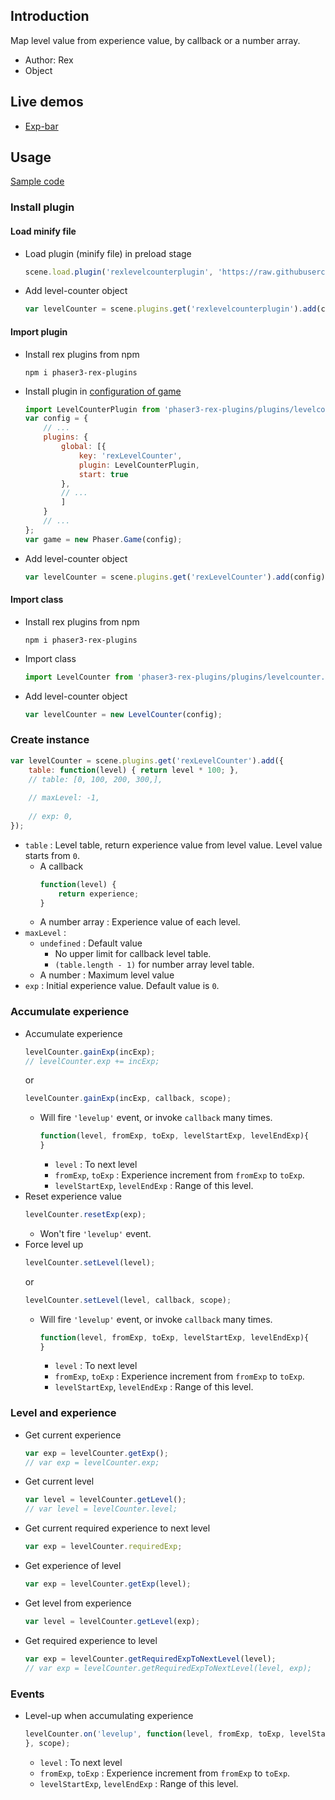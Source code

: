 ## Introduction

Map level value from experience value, by callback or a number array.

- Author: Rex
- Object

## Live demos

- [Exp-bar](https://codepen.io/rexrainbow/pen/jOXomJK)

## Usage

[Sample code](https://github.com/rexrainbow/phaser3-rex-notes/tree/master/examples/levelcounter)

### Install plugin

#### Load minify file

- Load plugin (minify file) in preload stage
    ```javascript
    scene.load.plugin('rexlevelcounterplugin', 'https://raw.githubusercontent.com/rexrainbow/phaser3-rex-notes/master/dist/rexlevelcounterplugin.min.js', true);
    ```
- Add level-counter object
    ```javascript
    var levelCounter = scene.plugins.get('rexlevelcounterplugin').add(config);
    ```

#### Import plugin

- Install rex plugins from npm
    ```
    npm i phaser3-rex-plugins
    ```
- Install plugin in [configuration of game](game.md#configuration)
    ```javascript
    import LevelCounterPlugin from 'phaser3-rex-plugins/plugins/levelcounter-plugin.js';
    var config = {
        // ...
        plugins: {
            global: [{
                key: 'rexLevelCounter',
                plugin: LevelCounterPlugin,
                start: true
            },
            // ...
            ]
        }
        // ...
    };
    var game = new Phaser.Game(config);
    ```
- Add level-counter object
    ```javascript
    var levelCounter = scene.plugins.get('rexLevelCounter').add(config);
    ```

#### Import class

- Install rex plugins from npm
    ```
    npm i phaser3-rex-plugins
    ```
- Import class
    ```javascript
    import LevelCounter from 'phaser3-rex-plugins/plugins/levelcounter.js';
    ```
- Add level-counter object
    ```javascript
    var levelCounter = new LevelCounter(config);
    ```

### Create instance

```javascript
var levelCounter = scene.plugins.get('rexLevelCounter').add({
    table: function(level) { return level * 100; },
    // table: [0, 100, 200, 300,],
    
    // maxLevel: -1,
    
    // exp: 0,
});
```

- `table` : Level table, return experience value from level value. Level value starts from `0`.
    - A callback
        ```javascript
        function(level) {
            return experience;
        }
        ```
    - A number array : Experience value of each level.
- `maxLevel` :
    - `undefined` : Default value
        - No upper limit for callback level table.
        - `(table.length - 1)` for number array level table.
    - A number : Maximum level value
- `exp` : Initial experience value. Default value is `0`.

### Accumulate experience

- Accumulate experience
    ```javascript
    levelCounter.gainExp(incExp);
    // levelCounter.exp += incExp;
    ```
    or
    ```javascript
    levelCounter.gainExp(incExp, callback, scope);
    ```
    - Will fire `'levelup'` event, or invoke `callback` many times.
        ```javascript
        function(level, fromExp, toExp, levelStartExp, levelEndExp){        
        }
        ```
        - `level` : To next level
        - `fromExp`, `toExp` : Experience increment from `fromExp` to `toExp`.
        - `levelStartExp`, `levelEndExp` : Range of this level.
- Reset experience value
    ```javascript
    levelCounter.resetExp(exp);
    ```
    - Won't fire `'levelup'` event.
- Force level up
    ```javascript
    levelCounter.setLevel(level);
    ```
    or
    ```javascript
    levelCounter.setLevel(level, callback, scope);
    ```
    - Will fire `'levelup'` event, or invoke `callback` many times.
        ```javascript
        function(level, fromExp, toExp, levelStartExp, levelEndExp){        
        }
        ```
        - `level` : To next level
        - `fromExp`, `toExp` : Experience increment from `fromExp` to `toExp`.
        - `levelStartExp`, `levelEndExp` : Range of this level.

### Level and experience

- Get current experience
    ```javascript
    var exp = levelCounter.getExp();
    // var exp = levelCounter.exp;
    ```
- Get current level
    ```javascript
    var level = levelCounter.getLevel();
    // var level = levelCounter.level;
    ```
- Get current required experience to next level
    ```javascript
    var exp = levelCounter.requiredExp;
    ```
- Get experience of level
    ```javascript
    var exp = levelCounter.getExp(level);
    ```
- Get level from experience
    ```javascript
    var level = levelCounter.getLevel(exp);
    ```
- Get required experience to level
    ```javascript
    var exp = levelCounter.getRequiredExpToNextLevel(level);
    // var exp = levelCounter.getRequiredExpToNextLevel(level, exp);
    ```

### Events

- Level-up when accumulating experience
    ```javascript
    levelCounter.on('levelup', function(level, fromExp, toExp, levelStartExp, levelEndExp){        
    }, scope);
    ```
    - `level` : To next level
    - `fromExp`, `toExp` : Experience increment from `fromExp` to `toExp`.
    - `levelStartExp`, `levelEndExp` : Range of this level.
